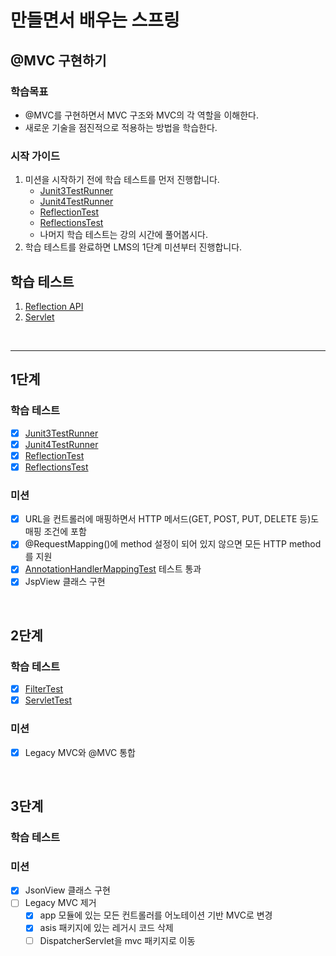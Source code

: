 # 만들면서 배우는 스프링

## @MVC 구현하기

### 학습목표
- @MVC를 구현하면서 MVC 구조와 MVC의 각 역할을 이해한다.
- 새로운 기술을 점진적으로 적용하는 방법을 학습한다.

### 시작 가이드
1. 미션을 시작하기 전에 학습 테스트를 먼저 진행합니다.
    - [Junit3TestRunner](study/src/test/java/reflection/Junit3TestRunner.java)
    - [Junit4TestRunner](study/src/test/java/reflection/Junit4TestRunner.java)
    - [ReflectionTest](study/src/test/java/reflection/ReflectionTest.java)
    - [ReflectionsTest](study/src/test/java/reflection/ReflectionsTest.java)
    - 나머지 학습 테스트는 강의 시간에 풀어봅시다.
2. 학습 테스트를 완료하면 LMS의 1단계 미션부터 진행합니다.

## 학습 테스트
1. [Reflection API](study/src/test/java/reflection)
2. [Servlet](study/src/test/java/servlet)

<br>

---

## 1단계

### 학습 테스트

- [x] [Junit3TestRunner](study%2Fsrc%2Ftest%2Fjava%2Freflection%2FJunit3TestRunner.java)
- [x] [Junit4TestRunner](study%2Fsrc%2Ftest%2Fjava%2Freflection%2FJunit4TestRunner.java)
- [x] [ReflectionTest](study%2Fsrc%2Ftest%2Fjava%2Freflection%2FReflectionTest.java)
- [x] [ReflectionsTest](study%2Fsrc%2Ftest%2Fjava%2Freflection%2FReflectionsTest.java)

### 미션

- [x] URL을 컨트롤러에 매핑하면서 HTTP 메서드(GET, POST, PUT, DELETE 등)도 매핑 조건에 포함
- [x] @RequestMapping()에 method 설정이 되어 있지 않으면 모든 HTTP method를 지원
- [x] [AnnotationHandlerMappingTest](mvc%2Fsrc%2Ftest%2Fjava%2Fcom%2Finterface21%2Fwebmvc%2Fservlet%2Fmvc%2Ftobe%2FAnnotationHandlerMappingTest.java) 테스트 통과
- [x] JspView 클래스 구현

<br>

## 2단계

### 학습 테스트

- [x] [FilterTest](study%2Fsrc%2Ftest%2Fjava%2Fservlet%2Fcom%2Fexample%2FFilterTest.java)
- [x] [ServletTest](study%2Fsrc%2Ftest%2Fjava%2Fservlet%2Fcom%2Fexample%2FServletTest.java)

### 미션 

- [x] Legacy MVC와 @MVC 통합

<br>

## 3단계

### 학습 테스트

### 미션

- [x] JsonView 클래스 구현
- [ ] Legacy MVC 제거
  - [x] app 모듈에 있는 모든 컨트롤러를 어노테이션 기반 MVC로 변경
  - [x] asis 패키지에 있는 레거시 코드 삭제
  - [ ] DispatcherServlet을 mvc 패키지로 이동
